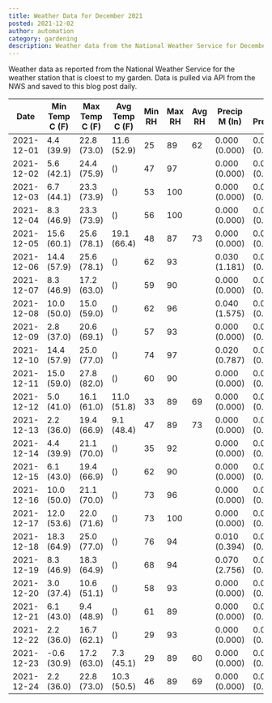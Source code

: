 ```yaml
---
title: Weather Data for December 2021
posted: 2021-12-02
author: automation
category: gardening
description: Weather data from the National Weather Service for December 2021
---
```


Weather data as reported from the National Weather Service for the weather station 
that is cloest to my garden. Data is pulled via API from the NWS and saved to this 
blog post daily.

|Date|Min Temp C (F)|Max Temp C (F)|Avg Temp C (F)|Min RH|Max RH|Avg RH|Precip M (In)|Avg Precip/Hr|
|---|---|---|---|---|---|---|---|---|
|2021-12-01|4.4 (39.9)|22.8 (73.0)|11.6 (52.9)|25|89|62|0.000 (0.000)|0.000 (0.000)|
|2021-12-02|5.6 (42.1)|24.4 (75.9)| ()|47|97||0.000 (0.000)|0.000 (0.000)|
|2021-12-03|6.7 (44.1)|23.3 (73.9)| ()|53|100||0.000 (0.000)|0.000 (0.000)|
|2021-12-04|8.3 (46.9)|23.3 (73.9)| ()|56|100||0.000 (0.000)|0.000 (0.000)|
|2021-12-05|15.6 (60.1)|25.6 (78.1)|19.1 (66.4)|48|87|73|0.000 (0.000)|0.000 (0.000)|
|2021-12-06|14.4 (57.9)|25.6 (78.1)| ()|62|93||0.030 (1.181)|0.024 (0.024)|
|2021-12-07|8.3 (46.9)|17.2 (63.0)| ()|59|90||0.000 (0.000)|0.000 (0.000)|
|2021-12-08|10.0 (50.0)|15.0 (59.0)| ()|62|96||0.040 (1.575)|0.037 (0.037)|
|2021-12-09|2.8 (37.0)|20.6 (69.1)| ()|57|93||0.000 (0.000)|0.000 (0.000)|
|2021-12-10|14.4 (57.9)|25.0 (77.0)| ()|74|97||0.020 (0.787)|0.019 (0.019)|
|2021-12-11|15.0 (59.0)|27.8 (82.0)| ()|60|90||0.000 (0.000)|0.000 (0.000)|
|2021-12-12|5.0 (41.0)|16.1 (61.0)|11.0 (51.8)|33|89|69|0.000 (0.000)|0.000 (0.000)|
|2021-12-13|2.2 (36.0)|19.4 (66.9)|9.1 (48.4)|47|89|73|0.000 (0.000)|0.000 (0.000)|
|2021-12-14|4.4 (39.9)|21.1 (70.0)| ()|35|92||0.000 (0.000)|0.000 (0.000)|
|2021-12-15|6.1 (43.0)|19.4 (66.9)| ()|62|90||0.000 (0.000)|0.000 (0.000)|
|2021-12-16|10.0 (50.0)|21.1 (70.0)| ()|73|96||0.000 (0.000)|0.000 (0.000)|
|2021-12-17|12.0 (53.6)|22.0 (71.6)| ()|73|100||0.000 (0.000)|0.000 (0.000)|
|2021-12-18|18.3 (64.9)|25.0 (77.0)| ()|76|94||0.010 (0.394)|0.007 (0.007)|
|2021-12-19|8.3 (46.9)|18.3 (64.9)| ()|68|94||0.070 (2.756)|0.066 (0.066)|
|2021-12-20|3.0 (37.4)|10.6 (51.1)| ()|58|93||0.000 (0.000)|0.000 (0.000)|
|2021-12-21|6.1 (43.0)|9.4 (48.9)| ()|61|89||0.000 (0.000)|0.000 (0.000)|
|2021-12-22|2.2 (36.0)|16.7 (62.1)| ()|29|93||0.000 (0.000)|0.000 (0.000)|
|2021-12-23|-0.6 (30.9)|17.2 (63.0)|7.3 (45.1)|29|89|60|0.000 (0.000)|0.000 (0.000)|
|2021-12-24|2.2 (36.0)|22.8 (73.0)|10.3 (50.5)|46|89|69|0.000 (0.000)|0.000 (0.000)|

